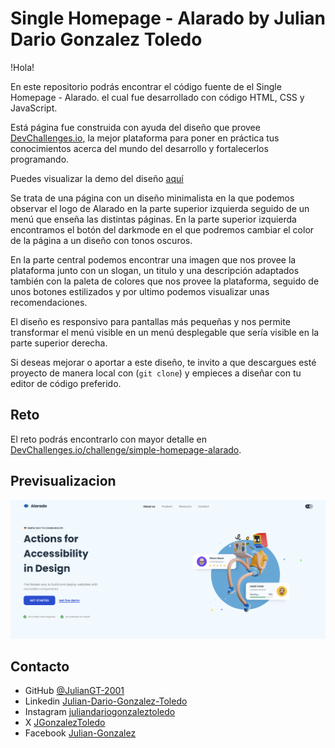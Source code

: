# Single Homepage - Alarado by Julian Dario Gonzalez Toledo

!Hola!

En este repositorio podrás encontrar el código fuente de el Single Homepage - Alarado. el cual fue desarrollado con código HTML, CSS y JavaScript.

Está página fue construida con ayuda del diseño que provee [DevChallenges.io](https://devchallenges.io/), la mejor plataforma para poner en práctica tus conocimientos acerca del mundo del desarrollo y fortalecerlos programando.

Puedes visualizar la demo del diseño [aquí](https://juliangt-2001.github.io/Single-HomePage-Alarado-DevChallenges/)

Se trata de una página con un diseño minimalista en la que podemos observar el logo de Alarado en la parte superior izquierda seguido de un menú que enseña las distintas páginas. En la parte superior izquierda encontramos el botón del darkmode en el que podremos cambiar el color de la página a un diseño con tonos oscuros.

En la parte central podemos encontrar una imagen que nos provee la plataforma junto con un slogan, un titulo y una descripción adaptados también con la paleta de colores que nos provee la plataforma, seguido de unos botones estilizados y por ultimo podemos visualizar unas recomendaciones.

El diseño es responsivo para pantallas más pequeñas y nos permite transformar el menú visible en un menú desplegable que sería visible en la parte superior derecha.

Si deseas mejorar o aportar a este diseño, te invito a que descargues esté proyecto de manera local con (`git clone`) y empieces a diseñar con tu editor de código preferido.

## Reto

El reto podrás encontrarlo con mayor detalle en [DevChallenges.io/challenge/simple-homepage-alarado](https://devchallenges.io/challenge/simple-hompage-alarado).

## Previsualizacion

![screenshot](https://github.com/JulianGT-2001/Single-HomePage-Alarado-DevChallenges/blob/main/src/img/Single_HomePage_Alarado_Preview.png)

## Contacto

- GitHub [@JulianGT-2001](https://github.com/JulianGT-2001)
- Linkedin [Julian-Dario-Gonzalez-Toledo](https://www.linkedin.com/in/julian-dario-gonzalez-toledo-402482223/)
- Instagram [juliandariogonzaleztoledo](https://www.instagram.com/juliandariogonzaleztoledo/)
- X [JGonzalezToledo](https://x.com/JGonzalezToledo)
- Facebook [Julian-Gonzalez](https://www.facebook.com/juliandario.gonzaleztoledo/)

